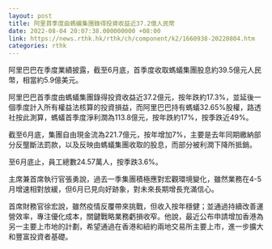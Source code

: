 ```yaml
---
layout: post
title: 阿里首季度由螞蟻集團錄得投資收益近37.2億人民幣
date: 2022-08-04 20:07:38.000000000 +08:00
link: https://news.rthk.hk/rthk/ch/component/k2/1660938-20220804.htm
categories: rthk
---
```


阿里巴巴在季度業績披露，截至6月底，首季度收取螞蟻集團股息約39.5億元人民幣，相當約5.9億美元。

阿里巴巴首季度由螞蟻集團錄得投資收益近37.2億元，按年跌約17.3%，並延後一個季度計入所有權益法核算的投資損益，而阿里巴巴持有螞蟻32.65%股權，路透社按此測算，螞蟻首季度淨利潤為113.8億元，按年跌約17%，按季跌近49%。

截至6月底，集團自由現金流為221.7億元，按年增加7%，主要是去年同期繳納部分反壟斷法罰款，以及反映由螞蟻集團收取的股息，而部分被利潤下降所抵銷。

至6月底止，員工總數24.57萬人，按季跌3.6%。

主席兼首席執行官張勇說，過去一季集團積極應對宏觀環境變化，雖然業務在4-5月增速相對放緩，但6月已見向好跡象，對未來長期增長充滿信心。

首席財務官徐宏說，雖然疫情反覆帶來挑戰，但收入按年穩健；並通過持續改善運營效率，專注優化成本，關鍵戰略業務虧損收窄。他說，最近公布申請增加香港為另一主要上市地的計劃，希望通過在香港和紐約兩地交易所主要上市，進一步擴大和豐富投資者基礎。
